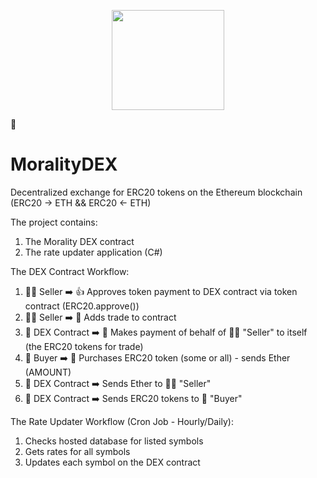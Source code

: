 <p align="center">
  <img width="180" height="160" src="https://i.postimg.cc/J0mKhXCD/mo.png">
</p>

:currency_exchange:
# MoralityDEX
Decentralized exchange for ERC20 tokens on the Ethereum blockchain (ERC20 -> ETH && ERC20 <- ETH)

The project contains:

1. The Morality DEX contract
2. The rate updater application (C#)

 The DEX Contract Workflow:

1. :man_with_turban: Seller :arrow_right: :+1: Approves token payment to DEX contract via token contract (ERC20.approve())
2. :man_with_turban: Seller :arrow_right: :ticket: Adds trade to contract 
3. :currency_exchange: DEX Contract :arrow_right: :money_with_wings: Makes payment of behalf of :man_with_turban: "Seller" to itself (the ERC20 tokens for trade)
4. :girl: Buyer :arrow_right: :money_with_wings: Purchases ERC20 token (some or all) - sends Ether (AMOUNT)
5. :currency_exchange: DEX Contract :arrow_right: Sends Ether to :man_with_turban: "Seller"
6. :currency_exchange: DEX Contract :arrow_right: Sends ERC20 tokens to :girl: "Buyer"

The Rate Updater Workflow (Cron Job - Hourly/Daily):

1. Checks hosted database for listed symbols 
2. Gets rates for all symbols
3. Updates each symbol on the DEX contract
